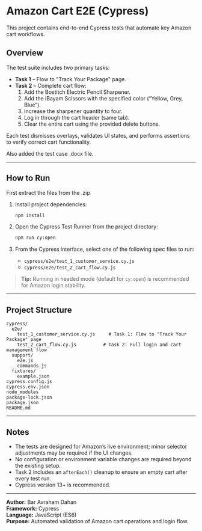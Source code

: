 # Amazon Cart E2E (Cypress)

This project contains end-to-end Cypress tests that automate key Amazon cart workflows.

## Overview

The test suite includes two primary tasks:

- **Task 1** – Flow to "Track Your Package" page.  
- **Task 2** – Complete cart flow:
  1. Add the Bostitch Electric Pencil Sharpener.  
  2. Add the iBayam Scissors with the specified color (“Yellow, Grey, Blue”).  
  3. Increase the sharpener quantity to four.  
  4. Log in through the cart header (same tab).  
  5. Clear the entire cart using the provided delete buttons.

Each test dismisses overlays, validates UI states, and performs assertions to verify correct cart functionality.

Also added the test case .docx file.

---

## How to Run

First extract the files from the .zip

1. Install project dependencies:
   ```bash
   npm install
   ```

2. Open the Cypress Test Runner from the project directory:
   ```bash
   npm run cy:open
   ```

3. From the Cypress interface, select one of the following spec files to run:
   - `cypress/e2e/test_1_customer_service.cy.js`
   - `cypress/e2e/test_2_cart_flow.cy.js`

> **Tip:** Running in headed mode (default for `cy:open`) is recommended for Amazon login stability.

---

## Project Structure

```
cypress/
  e2e/
    test_1_customer_service.cy.js     # Task 1: Flow to "Track Your Package" page 
    test_2_cart_flow.cy.js          # Task 2: Full login and cart management flow
  support/
    e2e.js
    commands.js
  fixtures/
  	example.json
cypress.config.js
cypress.env.json
node_modules
package-lock.json
package.json
README.md
```

---

## Notes

- The tests are designed for Amazon’s live environment; minor selector adjustments may be required if the UI changes.  
- No configuration or environment variable changes are required beyond the existing setup.  
- Task 2 includes an `afterEach()` cleanup to ensure an empty cart after every test run.  
- Cypress version 13+ is recommended.

---

**Author:** Bar Avraham Dahan  
**Framework:** Cypress  
**Language:** JavaScript (ES6)  
**Purpose:** Automated validation of Amazon cart operations and login flow.
